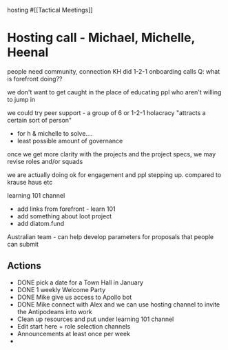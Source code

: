 hosting #[[Tactical Meetings]] 
# Hosting call - Michael, Michelle, Heenal
people need community, connection
KH did 1-2-1 onboarding calls
Q: what is forefront doing??

we don't want to get caught in the place of educating ppl who aren't willing to jump in

we could try peer support - a group of 6 or 1-2-1
holacracy "attracts a certain sort of person"
- for h & michelle to solve....
- least possible amount of governance


once we get more clarity with the projects and the project specs, we may revise roles and/or squads 

we are actually doing ok for engagement and ppl stepping up. compared to krause haus etc

learning 101 channel
- add links from forefront - learn 101
- add something about loot project
- add diatom.fund


Australian team - can help develop parameters for proposals that people can submit

## Actions
- DONE pick a date for a Town Hall in January
- DONE 1 weekly Welcome Party
- DONE Mike give us access to Apollo bot
- DONE Mike connect with Alex and we can use hosting channel to invite the Antipodeans into work
- Clean up resources and put under learning 101 channel
- Edit start here + role selection channels
- Announcements at least once per week
- 


